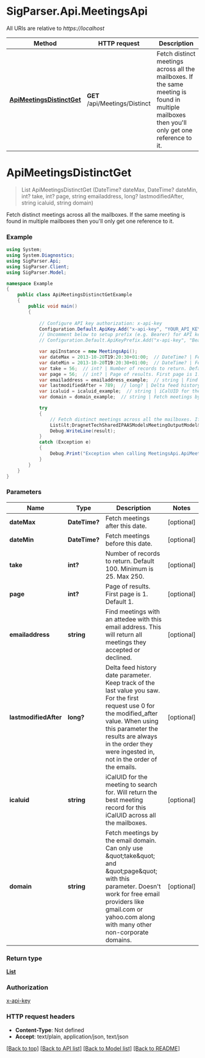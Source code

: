 # SigParser.Api.MeetingsApi

All URIs are relative to *https://localhost*

Method | HTTP request | Description
------------- | ------------- | -------------
[**ApiMeetingsDistinctGet**](MeetingsApi.md#apimeetingsdistinctget) | **GET** /api/Meetings/Distinct | Fetch distinct meetings across all the mailboxes. If the same meeting is found in multiple mailboxes then you&#39;ll only get one reference to it.


<a name="apimeetingsdistinctget"></a>
# **ApiMeetingsDistinctGet**
> List<DragnetTechSharedIPAASModelsMeetingOutputModel> ApiMeetingsDistinctGet (DateTime? dateMax, DateTime? dateMin, int? take, int? page, string emailaddress, long? lastmodifiedAfter, string icaluid, string domain)

Fetch distinct meetings across all the mailboxes. If the same meeting is found in multiple mailboxes then you'll only get one reference to it.

### Example
```csharp
using System;
using System.Diagnostics;
using SigParser.Api;
using SigParser.Client;
using SigParser.Model;

namespace Example
{
    public class ApiMeetingsDistinctGetExample
    {
        public void main()
        {
            
            // Configure API key authorization: x-api-key
            Configuration.Default.ApiKey.Add("x-api-key", "YOUR_API_KEY");
            // Uncomment below to setup prefix (e.g. Bearer) for API key, if needed
            // Configuration.Default.ApiKeyPrefix.Add("x-api-key", "Bearer");

            var apiInstance = new MeetingsApi();
            var dateMax = 2013-10-20T19:20:30+01:00;  // DateTime? | Fetch meetings after this date. (optional) 
            var dateMin = 2013-10-20T19:20:30+01:00;  // DateTime? | Fetch meetings before this date. (optional) 
            var take = 56;  // int? | Number of records to return. Default 100. Minimum is 25. Max 250. (optional) 
            var page = 56;  // int? | Page of results. First page is 1. Default 1. (optional) 
            var emailaddress = emailaddress_example;  // string | Find meetings with an attedee with this email address. This will return all meetings they accepted or declined. (optional) 
            var lastmodifiedAfter = 789;  // long? | Delta feed history date parameter. Keep track of the last value you saw. For the first request use 0 for the modified_after value.  When using this parameter the results are always in the order they were ingested in, not in the order of the emails. (optional) 
            var icaluid = icaluid_example;  // string | iCalUID for the meeting to search for. Will return the best meeting record for this iCalUID across all the mailboxes. (optional) 
            var domain = domain_example;  // string | Fetch meetings by the email domain. Can only use \"take\" and \"page\" with this parameter. Doesn't work for free email providers like gmail.com or yahoo.com along with many other non-corporate domains. (optional) 

            try
            {
                // Fetch distinct meetings across all the mailboxes. If the same meeting is found in multiple mailboxes then you'll only get one reference to it.
                List&lt;DragnetTechSharedIPAASModelsMeetingOutputModel&gt; result = apiInstance.ApiMeetingsDistinctGet(dateMax, dateMin, take, page, emailaddress, lastmodifiedAfter, icaluid, domain);
                Debug.WriteLine(result);
            }
            catch (Exception e)
            {
                Debug.Print("Exception when calling MeetingsApi.ApiMeetingsDistinctGet: " + e.Message );
            }
        }
    }
}
```

### Parameters

Name | Type | Description  | Notes
------------- | ------------- | ------------- | -------------
 **dateMax** | **DateTime?**| Fetch meetings after this date. | [optional] 
 **dateMin** | **DateTime?**| Fetch meetings before this date. | [optional] 
 **take** | **int?**| Number of records to return. Default 100. Minimum is 25. Max 250. | [optional] 
 **page** | **int?**| Page of results. First page is 1. Default 1. | [optional] 
 **emailaddress** | **string**| Find meetings with an attedee with this email address. This will return all meetings they accepted or declined. | [optional] 
 **lastmodifiedAfter** | **long?**| Delta feed history date parameter. Keep track of the last value you saw. For the first request use 0 for the modified_after value.  When using this parameter the results are always in the order they were ingested in, not in the order of the emails. | [optional] 
 **icaluid** | **string**| iCalUID for the meeting to search for. Will return the best meeting record for this iCalUID across all the mailboxes. | [optional] 
 **domain** | **string**| Fetch meetings by the email domain. Can only use \&quot;take\&quot; and \&quot;page\&quot; with this parameter. Doesn&#39;t work for free email providers like gmail.com or yahoo.com along with many other non-corporate domains. | [optional] 

### Return type

[**List<DragnetTechSharedIPAASModelsMeetingOutputModel>**](DragnetTechSharedIPAASModelsMeetingOutputModel.md)

### Authorization

[x-api-key](../README.md#x-api-key)

### HTTP request headers

 - **Content-Type**: Not defined
 - **Accept**: text/plain, application/json, text/json

[[Back to top]](#) [[Back to API list]](../README.md#documentation-for-api-endpoints) [[Back to Model list]](../README.md#documentation-for-models) [[Back to README]](../README.md)

